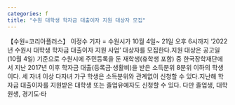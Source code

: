 ```yaml
---
categories: f
title: "수원 대학생 학자금 대출이자 지원 대상자 모집"
---
```

【수원=코리아플러스】 이정수 기자 = 수원시가 10월 4일~ 21일 오후 6시까지 ‘2022년 수원시 대학생 학자금 대출이자 지원 사업’ 대상자를 모집한다.지원 대상은 공고일(10월 4일) 기준으로 수원시에 주민등록을 둔 재학생(휴학생 포함) 중 한국장학재단에서 지난 2017년 이후 학자금 대출(등록금·생활비)을 받은 소득분위 8분위 이하의 학생이다. 세 자녀 이상 다자녀 가구 학생은 소득분위와 관계없이 신청할 수 있다.지난해 학자금 대출이자를 지원받은 대학생 또는 졸업유예자도 신청할 수 있다. 다만 졸업생, 대학원생, 경기도·타